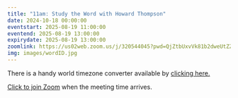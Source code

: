 ```yaml
---
title: "11am: Study the Word with Howard Thompson"
date: 2024-10-18 00:00:00
eventstart: 2025-08-19 11:00:00
eventend: 2025-08-19 13:00:00
expirydate: 2025-08-19 13:00:00
zoomlink: https://us02web.zoom.us/j/320544045?pwd=QjZtbUxvVk81b2dweUtZZTE3ZE9IZz09
img: images/wordID.jpg
---
```


There is a handy world timezone converter available by [clicking here.](https://www.timeanddate.com/worldclock/converter.html)

[Click to join Zoom](https://us02web.zoom.us/j/320544045?pwd=QjZtbUxvVk81b2dweUtZZTE3ZE9IZz09) when the meeting time arrives.